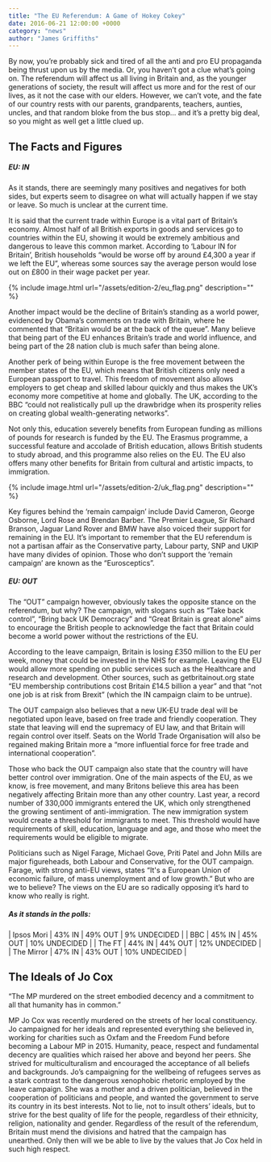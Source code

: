 ```yaml
---
title: "The EU Referendum: A Game of Hokey Cokey"
date: 2016-06-21 12:00:00 +0000
category: "news"
author: "James Griffiths"
---
```

By now, you’re probably sick and tired of all the anti and pro EU propaganda being thrust upon us by the media. Or, you haven’t got a clue what’s going on. The referendum will affect us all living in Britain and, as the younger generations of society, the result will affect us more and for the rest of our lives, as it not the case with our elders. However, we can’t vote, and the fate of our country rests with our parents, grandparents, teachers, aunties, uncles, and that random bloke from the bus stop... and it’s a pretty big deal, so you might as well get a little clued up. 

<h2>The Facts and Figures</h2>
<h5>EU: IN</h5>

As it stands, there are seemingly many positives and negatives for both sides, but experts seem to disagree on what will actually happen if we stay or leave. So much is unclear at the current time. 

It is said that the current trade within Europe is a vital part of Britain’s economy. Almost half of all British exports in goods and services go to countries within the EU, showing it would be extremely ambitious and dangerous to leave this common market. According to ‘Labour IN for Britain’, British households “would be worse off by around £4,300 a year if we left the EU”, whereas some sources say the average person would lose out on £800 in their wage packet per year. 

{% include image.html url="/assets/edition-2/eu_flag.png" description="" %}

Another impact would be the decline of Britain’s standing as a world power, evidenced by Obama’s comments on trade with Britain, where he commented that “Britain would be at the back of the queue”. Many believe that being part of the EU enhances Britain’s trade and world influence, and being part of the 28 nation club is much safer than being alone.

Another perk of being within Europe is the free movement between the member states of the EU, which means that British citizens only need a European passport to travel. This freedom of movement also allows employers to get cheap and skilled labour quickly and thus makes the UK’s economy more competitive at home and globally. The UK, according to the BBC “could not realistically pull up the drawbridge when its prosperity relies on creating global wealth-generating networks”.

Not only this, education severely benefits from European funding as millions of pounds for research is funded by the EU. The Erasmus programme, a successful feature and accolade of British education, allows British students to study abroad, and this programme also relies on the EU. The EU also offers many other benefits for Britain from cultural and artistic impacts, to immigration.

{% include image.html url="/assets/edition-2/uk_flag.png" description="" %}

Key figures behind the ‘remain campaign’ include David Cameron, George Osborne, Lord Rose and Brendan Barber. The Premier League, Sir Richard Branson, Jaguar Land Rover and BMW have also voiced their support for remaining in the EU. It’s important to remember that the EU referendum is not a partisan affair as the Conservative party, Labour party, SNP and UKIP have many divides of opinion. Those who don’t support the ‘remain campaign’ are known as the “Eurosceptics”.

<h5>EU: OUT</h5>

The “OUT” campaign however, obviously takes the opposite stance on the referendum, but why?  The campaign, with slogans such as “Take back control”, “Bring back UK Democracy” and “Great Britain is great alone” aims to encourage the British people to acknowledge the fact that Britain could become a world power without the restrictions of the EU.

According to the leave campaign, Britain is losing £350 million to the EU per week, money that could be invested in the NHS for example. Leaving the EU would allow more spending on public services such as the Healthcare and research and development. Other sources, such as getbritainout.org state “EU membership contributions cost Britain £14.5 billion a year” and that “not one job is at risk from Brexit” (which the IN campaign claim to be untrue).

The OUT campaign also believes that a new UK-EU trade deal will be negotiated upon leave, based on free trade and friendly cooperation. They state that leaving will end the supremacy of EU law, and that Britain will regain control over itself. Seats on the World Trade Organisation will also be regained making Britain more a “more influential force for free trade and international cooperation”.

Those who back the OUT campaign also state that the country will have better control over immigration. One of the main aspects of the EU, as we know, is free movement, and many Britons believe this area has been negatively affecting Britain more than any other country. Last year, a record number of 330,000 immigrants entered the UK, which only strengthened the growing sentiment of anti-immigration. The new immigration system would create a threshold for immigrants to meet. This threshold would have requirements of skill, education, language and age, and those who meet the requirements would be eligible to migrate.

Politicians such as Nigel Farage, Michael Gove, Priti Patel and John Mills are major figureheads, both Labour and Conservative, for the OUT campaign. Farage, with strong anti-EU views, states “It's a European Union of economic failure, of mass unemployment and of low growth.” But who are we to believe? The views on the EU are so radically opposing it’s hard to know who really is right.

<h5>As it stands in the polls:</h5>

| Ipsos Mori  | 43% IN | 49% OUT | 9% UNDECIDED  |
| BBC         | 45% IN | 45% OUT | 10% UNDECIDED |
| The FT      | 44% IN | 44% OUT | 12% UNDECIDED |
| The Mirror  | 47% IN | 43% OUT | 10% UNDECIDED |

<h2>The Ideals of Jo Cox</h2>

“The MP murdered on the street embodied decency and a commitment to all that humanity has in common.”

MP Jo Cox was recently murdered on the streets of her local constituency. Jo campaigned for her ideals and represented everything she believed in, working for charities such as Oxfam and the Freedom Fund before becoming a Labour MP in 2015. Humanity, peace, respect and fundamental decency are qualities which raised her above and beyond her peers. She strived for multiculturalism and encouraged the acceptance of all beliefs and backgrounds. Jo’s campaigning for the wellbeing of refugees serves as a stark contrast to the dangerous xenophobic rhetoric employed by the leave campaign. She was a mother and a driven politician, believed in the cooperation of politicians and people, and wanted the government to serve its country in its best interests. Not to lie, not to insult others’ ideals, but to strive for the best quality of life for the people, regardless of their ethnicity, religion, nationality and gender. Regardless of the result of the referendum, Britain must mend the divisions and hatred that the campaign has unearthed. Only then will we be able to live by the values that Jo Cox held in such high respect. 

